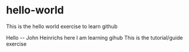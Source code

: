 # hello-world
This is the hello world exercise to learn github

Hello -- John Heinrichs here
I am learning gihub
This is the tutorial/guide exercise


